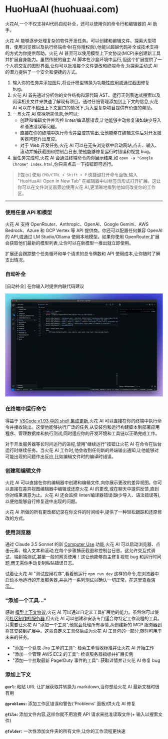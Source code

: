 # HuoHuaAI (huohuaai.com)

火花AI,一个不仅支持AI代码自动补全，还可以使用你的命令行和编辑器的 AI 助手。

火花 AI 能够逐步处理复杂的软件开发任务。可以创建和编辑文件、探索大型项目、使用浏览器以及执行终端命令(在你授权后),他能以超越代码补全或技术支持的方式为你提供帮助。火花 AI 甚至可以使用模型上下文协议(MCP)来创建新工具并扩展自身能力。虽然传统的自主 AI 脚本在沙盒环境中运行,但这个扩展提供了一个人机交互的图形界面,让你可以批准每个文件更改和终端命令,为探索主动式 AI 的潜力提供了一个安全和便捷的方式。

1. 输入你的任务并添加图片,将设计模型转换为功能性应用或通过截图修复 bug。
2. 火花 AI 首先通过分析你的文件结构和源代码 AST、运行正则表达式搜索以及阅读相关文件来快速了解现有项目。通过仔细管理添加到上下文的信息,火花 AI 可以在不超出上下文窗口的情况下,为大型复杂项目提供有价值的帮助。
3. 一旦火花 AI 获得所需信息,他可以:
    - 创建和编辑文件并监控 linter/编译器错误,让他能够主动修复诸如缺少导入和语法错误等问题。
    - 直接在你的终端中执行命令并监控其输出,让他能够在编辑文件后对开发服务器问题作出反应。
    - 对于 Web 开发任务,火花 AI 可以在无头浏览器中启动网站,点击、输入、滚动并捕获截图和控制台日志,使他能够修复运行时错误和视觉 bug。
4. 当任务完成时,火花 AI 会通过终端命令向你展示结果,如 `open -a "Google Chrome" index.html`,你只需点击一下按钮即可运行。

> [!提示]
> 使用 `CMD/CTRL + Shift + P` 快捷键打开命令面板,输入 "HuoHuaAI: Open In New Tab" 在编辑器中以标签页形式打开扩展。这让你可以在文件浏览器旁边使用火花 AI,更清晰地看到他如何改变你的工作区。

---

### 使用任意 API 和模型

火花 AI 支持 OpenRouter、Anthropic、OpenAI、Google Gemini、AWS Bedrock、Azure 和 GCP Vertex 等 API 提供商。你还可以配置任何兼容 OpenAI 的 API,或通过 LM Studio/Ollama 使用本地模型。如果你使用 OpenRouter,扩展会获取他们最新的模型列表,让你可以在新模型一推出就立即使用。

扩展还会跟踪整个任务循环和单个请求的总令牌数和 API 使用成本,让你随时了解支出情况。

### 自动补全
[自动补全] 在你输入时提供内联代码建议

![自动补全](assets/docs/autocomplete.gif)

### 在终端中运行命令

得益于 [VSCode v1.93 中的 shell 集成更新](https://code.visualstudio.com/updates/v1_93#_terminal-shell-integration-api),火花 AI 可以直接在你的终端中执行命令并接收输出。这使他能够执行广泛的任务,从安装包和运行构建脚本到部署应用程序、管理数据库和执行测试,同时适应你的开发环境和工具链以正确完成工作。

对于开发服务器等长时间运行的进程,使用"继续运行"按钮让火花 AI 在命令在后台运行时继续任务。当火花 AI 工作时,他会收到任何新的终端输出通知,让他能够对可能出现的问题作出反应,比如编辑文件时的编译时错误。

### 创建和编辑文件

火花 AI 可以直接在你的编辑器中创建和编辑文件,向你展示更改的差异视图。你可以直接在差异视图编辑器中编辑或还原火花 AI 的更改,或在聊天中提供反馈,直到你对结果满意为止。火花 AI 还会监控 linter/编译器错误(缺少导入、语法错误等),以便他能够自行修复途中出现的问题。

火花 AI 所做的所有更改都记录在你文件的时间线中,提供了一种轻松跟踪和还原修改的方式。

### 使用浏览器

通过 Claude 3.5 Sonnet 的新 [Computer Use](https://www.anthropic.com/news/3-5-models-and-computer-use) 功能,火花 AI 可以启动浏览器、点击元素、输入文本和滚动,在每个步骤捕获截图和控制台日志。这允许交互式调试、端到端测试,甚至一般的网页使用！这让他能够自主修复视觉 bug 和运行时问题,而无需你手动复制粘贴错误日志。

试着让火花 AI "测试应用程序",看着他运行 `npm run dev` 这样的命令,在浏览器中启动本地运行的开发服务器,并执行一系列测试以确认一切正常。[在这里查看演示。](https://x.com/sdrzn/status/1850880547825823989)

### "添加一个工具..."

感谢 [模型上下文协议](https://github.com/modelcontextprotocol),火花 AI 可以通过自定义工具扩展他的能力。虽然你可以使用[社区制作的服务器](https://github.com/modelcontextprotocol/servers),但火花 AI 可以创建和安装专门适合你特定工作流程的工具。只需要让火花 AI "添加一个工具",他就会处理所有事情,从创建新的 MCP 服务器到将其安装到扩展中。这些自定义工具然后成为火花 AI 工具包的一部分,随时可用于未来的任务。

- "添加一个获取 Jira 工单的工具": 检索工单验收标准并让火花 AI 开始工作
- "添加一个管理 AWS EC2 的工具": 检查服务器指标并扩展实例
- "添加一个拉取最新 PagerDuty 事件的工具": 获取详情并让火花 AI 修复 bug

### 添加上下文

**`@url`:** 粘贴 URL 让扩展获取并转换为 markdown,当你想给火花 AI 最新文档时很有用

**`@problems`:** 添加工作区错误和警告('Problems' 面板)供火花 AI 修复

**`@file`:** 添加文件内容,这样你就不用浪费 API 请求来批准读取文件(+ 输入以搜索文件)

**`@folder`:** 一次性添加文件夹的所有文件,让你的工作流程更快速